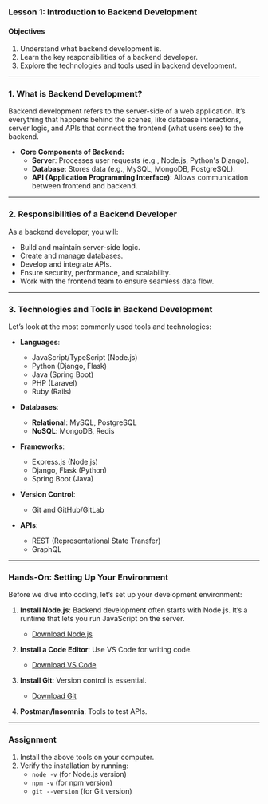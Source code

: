 ### Lesson 1: **Introduction to Backend Development**

#### Objectives

1. Understand what backend development is.
2. Learn the key responsibilities of a backend developer.
3. Explore the technologies and tools used in backend development.

---

### **1. What is Backend Development?**

Backend development refers to the server-side of a web application. It’s everything that happens behind the scenes, like database interactions, server logic, and APIs that connect the frontend (what users see) to the backend.

- **Core Components of Backend:**
  - **Server**: Processes user requests (e.g., Node.js, Python's Django).
  - **Database**: Stores data (e.g., MySQL, MongoDB, PostgreSQL).
  - **API (Application Programming Interface)**: Allows communication between frontend and backend.

---

### **2. Responsibilities of a Backend Developer**

As a backend developer, you will:

- Build and maintain server-side logic.
- Create and manage databases.
- Develop and integrate APIs.
- Ensure security, performance, and scalability.
- Work with the frontend team to ensure seamless data flow.

---

### **3. Technologies and Tools in Backend Development**

Let’s look at the most commonly used tools and technologies:

- **Languages**:
  - JavaScript/TypeScript (Node.js)
  - Python (Django, Flask)
  - Java (Spring Boot)
  - PHP (Laravel)
  - Ruby (Rails)

- **Databases**:
  - **Relational**: MySQL, PostgreSQL
  - **NoSQL**: MongoDB, Redis

- **Frameworks**:
  - Express.js (Node.js)
  - Django, Flask (Python)
  - Spring Boot (Java)

- **Version Control**:
  - Git and GitHub/GitLab

- **APIs**:
  - REST (Representational State Transfer)
  - GraphQL

---

### Hands-On: Setting Up Your Environment

Before we dive into coding, let’s set up your development environment:

1. **Install Node.js**: Backend development often starts with Node.js. It’s a runtime that lets you run JavaScript on the server.
   - [Download Node.js](https://nodejs.org/)

2. **Install a Code Editor**: Use VS Code for writing code.
   - [Download VS Code](https://code.visualstudio.com/)

3. **Install Git**: Version control is essential.
   - [Download Git](https://git-scm.com/)

4. **Postman/Insomnia**: Tools to test APIs.

---

### Assignment

1. Install the above tools on your computer.
2. Verify the installation by running:
   - `node -v` (for Node.js version)
   - `npm -v` (for npm version)
   - `git --version` (for Git version)
